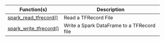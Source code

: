 

Function(s) | Description
------------- |----------------
[spark_read_tfrecord()](/sparktf/reference/spark_read_tfrecord.html) | Read a TFRecord File
[spark_write_tfrecord()](/sparktf/reference/spark_write_tfrecord.html) | Write a Spark DataFrame to a TFRecord file


